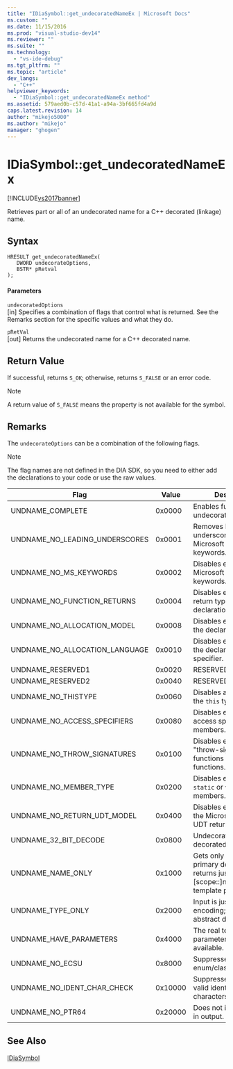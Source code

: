```yaml
---
title: "IDiaSymbol::get_undecoratedNameEx | Microsoft Docs"
ms.custom: ""
ms.date: 11/15/2016
ms.prod: "visual-studio-dev14"
ms.reviewer: ""
ms.suite: ""
ms.technology: 
  - "vs-ide-debug"
ms.tgt_pltfrm: ""
ms.topic: "article"
dev_langs: 
  - "C++"
helpviewer_keywords: 
  - "IDiaSymbol::get_undecoratedNameEx method"
ms.assetid: 579aed0b-c57d-41a1-a94a-3bf665fd4a9d
caps.latest.revision: 14
author: "mikejo5000"
ms.author: "mikejo"
manager: "ghogen"
---
```

# IDiaSymbol::get_undecoratedNameEx
[!INCLUDE[vs2017banner](../../includes/vs2017banner.md)]

Retrieves part or all of an undecorated name for a C++ decorated (linkage) name.  
  
## Syntax  
  
```cpp#  
HRESULT get_undecoratedNameEx(   
   DWORD undecorateOptions,  
   BSTR* pRetval  
);  
```  
  
#### Parameters  
 `undecoratedOptions`  
 [in] Specifies a combination of flags that control what is returned. See the Remarks section for the specific values and what they do.  
  
 `pRetVal`  
 [out] Returns the undecorated name for a C++ decorated name.  
  
## Return Value  
 If successful, returns `S_OK`; otherwise, returns `S_FALSE` or an error code.  
  
> [!NOTE]
>  A return value of `S_FALSE` means the property is not available for the symbol.  
  
## Remarks  
 The `undecorateOptions` can be a combination of the following flags.  
  
> [!NOTE]
>  The flag names are not defined in the DIA SDK, so you need to either add the declarations to your code or use the raw values.  
  
|Flag|Value|Description|  
|----------|-----------|-----------------|  
|UNDNAME_COMPLETE|0x0000|Enables full undecoration.|  
|UNDNAME_NO_LEADING_UNDERSCORES|0x0001|Removes leading underscores from Microsoft extended keywords.|  
|UNDNAME_NO_MS_KEYWORDS|0x0002|Disables expansion of Microsoft extended keywords.|  
|UNDNAME_NO_FUNCTION_RETURNS|0x0004|Disables expansion of return type for primary declaration.|  
|UNDNAME_NO_ALLOCATION_MODEL|0x0008|Disables expansion of the declaration model.|  
|UNDNAME_NO_ALLOCATION_LANGUAGE|0x0010|Disables expansion of the declaration language specifier.|  
|UNDNAME_RESERVED1|0x0020|RESERVED.|  
|UNDNAME_RESERVED2|0x0040|RESERVED.|  
|UNDNAME_NO_THISTYPE|0x0060|Disables all modifiers on the `this` type.|  
|UNDNAME_NO_ACCESS_SPECIFIERS|0x0080|Disables expansion of access specifiers for members.|  
|UNDNAME_NO_THROW_SIGNATURES|0x0100|Disables expansion of "throw-signatures" for functions and pointers to functions.|  
|UNDNAME_NO_MEMBER_TYPE|0x0200|Disables expansion of `static` or `virtual` members.|  
|UNDNAME_NO_RETURN_UDT_MODEL|0x0400|Disables expansion of the Microsoft model for UDT returns.|  
|UNDNAME_32_BIT_DECODE|0x0800|Undecorates 32-bit decorated names.|  
|UNDNAME_NAME_ONLY|0x1000|Gets only the name for primary declaration; returns just [scope::]name.  Expands template params.|  
|UNDNAME_TYPE_ONLY|0x2000|Input is just a type encoding; composes an abstract declarator.|  
|UNDNAME_HAVE_PARAMETERS|0x4000|The real template parameters are available.|  
|UNDNAME_NO_ECSU|0x8000|Suppresses enum/class/struct/union.|  
|UNDNAME_NO_IDENT_CHAR_CHECK|0x10000|Suppresses check for valid identifier characters.|  
|UNDNAME_NO_PTR64|0x20000|Does not include ptr64 in output.|  
  
## See Also  
 [IDiaSymbol](../../debugger/debug-interface-access/idiasymbol.md)



